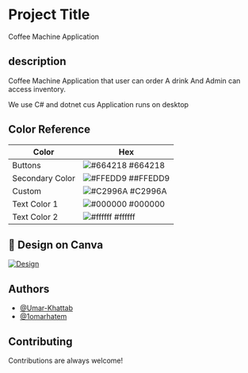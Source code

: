 
# Project Title
Coffee Machine Application
## description
Coffee Machine Application that user can order A drink And Admin can access inventory.

We use C# and dotnet cus Application runs on desktop

## Color Reference

| Color             | Hex                                                                |
| ----------------- | ------------------------------------------------------------------ |
| Buttons | ![#664218](https://via.placeholder.com/10/664218?text=+) #664218 |
| Secondary Color | ![#FFEDD9](https://via.placeholder.com/10/FFEDD9?text=+) ##FFEDD9 |
| Custom | ![#C2996A](https://via.placeholder.com/10/C2996A?text=+) #C2996A |
| Text Color 1 | ![#000000](https://via.placeholder.com/10/000000?text=+) #000000 |
| Text Color 2 | ![#ffffff](https://via.placeholder.com/10/ffffff?text=+) #ffffff |


## 🔗 Design on Canva
[![Design](https://www.canva.com/design/DAGCf1rPoiI/dNT8ZLMGrITotWdpPmhNhw/view?utm_content=DAGCf1rPoiI&utm_campaign=designshare&utm_medium=link&utm_source=editor)](https://www.canva.com/design/DAGCf1rPoiI/dNT8ZLMGrITotWdpPmhNhw/view?utm_content=DAGCf1rPoiI&utm_campaign=designshare&utm_medium=link&utm_source=editor)
## Authors

- [@Umar-Khattab](https://github.com/Umar-Khattab)
- [@1omarhatem](https://github.com/1omarhatem)

## Contributing

Contributions are always welcome!
